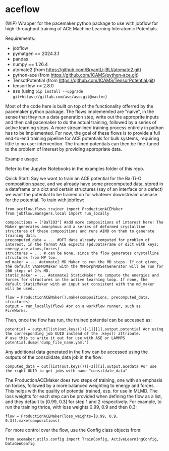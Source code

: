 # aceflow

(WIP) Wrapper for the pacemaker python package to use with jobflow for high-throughput training of ACE Machine Learning Interatomic Potentials.

Requirements:
- jobflow
- pymatgen == 2024.3.1
- pandas
- numpy == 1.26.4
- atomate2 (from https://github.com/BryantLi-BLI/atomate2.git)
- python-ace (from https://github.com/ICAMS/python-ace.git)
- TensotPotential (from https://github.com/ICAMS/TensorPotential.git)
- tensorflow >= 2.8.0
- ase (using ```pip install --upgrade git+https://gitlab.com/ase/ase.git@master```)

Most of the code here is built on top of the functionality offerred by the pacemaker python package. The flows implememted are "naive", in the sense that they run a data generation step, write out the approprite inputs and then call pacemaker to do the actual training, followed by a series of active learning steps. A more streamlined training process entirely in python has to be implemented. For now, the goal of these flows is to provide a full end-to-end training pipeline for ACE potentials for bulk systems, requiring little to no user intervention. The trained potentials can then be fine-tuned to the problem of interest by providing appropriate data.

Example usage:

Refer to the Jupyter Notebooks in the examples folder of this repo. 

Quick Start:
Say we want to train an ACE potential for the Ba-Ti-O composition space, and we already have some precomputed data, stored in a dataframe or a dict and certain structures (say of an interface or a defect) we want the potential to be trained on for whatever downstream usecase for the potential. To train with jobflow:
```
from aceflow.flows.trainer import ProductionACEMaker
from jobflow.managers.local import run_locally

compositions = ["BaTiO3"] #add more compositions of interest here! The Maker generates amorphous and a series of deformed crystalline structures of these compositions and runs AIMD on them to generate training data.
precomputed_data = ... #DFT data already computed for problem of interest, in the format ACE expects (pd.DataFrame or dict with keys: energy,ase_atoms,forces)
structures = ... # can be None, since the flow generates crystalline structures from MP too.
md_maker = ... #atomate2 MD Maker to run the MD steps. If not given, the default VASPMDMaker with the MPMorphMDSetGenerator will be run for 200 steps of 2fs MD.
static_maker = ... #atomate2 StaticMaker to compute the energies and forces for structures in the active learning loop. If none, the default StaticMaker with an input set consistent with the md_maker will be used.

flow = ProductionACEMaker().make(compositions, precomputed_data, structures)
output = run_locally(flow) #or on a workflow runner, such as FireWorks.
```
Then, once the flow has run, the trained potential can be accessed as:
```
potential = output[list(out.keys())[-1]][1].output.potential #or using the corresponding job UUID instead of the .keys() attribute.
# use this to write it out for use with ASE or LAMMPS
potential.dump('dump_file_name.yaml')
```
Any additional data generated in the flow can be accessed using the outputs of the consolidate_data job in the flow:
```
computed_data = out[list(out.keys())[-3]][1].output.acedata #or use the right UUID to get jobs with name "consildate_data"
```

The ProductionACEMaker does two steps of training, one with an emphasis on forces, followed by a more balanced weighting to energy and forces. This helps with the quality of potential trained, esp. for use in MLMD. The loss weights for each step can be provided when defining the flow as a list, and they default to [0.99, 0.3] for step 1 and 2 respectively. For example, to run the training thrice, with loss weights 0.99, 0.9 and then 0.3:
```
flow = ProductionACEMaker(loss_weights=[0.99, 0.9, 0.3]).make(compositions)
```

For more control over the flow, use the Config class objects from:
```
from acemaker.utils.config import TrainConfig, ActiveLearningConfig, DataGenConfig
```

